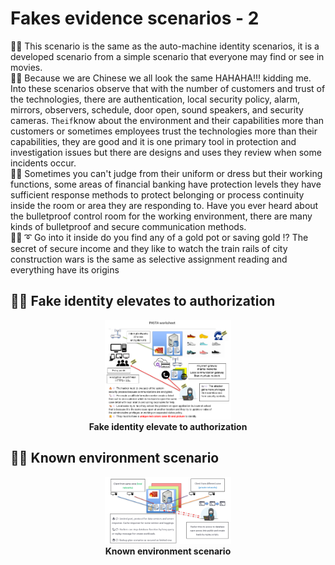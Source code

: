 # Fakes evidence scenarios - 2
🧸💬 This scenario is the same as the auto-machine identity scenarios, it is a developed scenario from a simple scenario that everyone may find or see in movies. </br>
🦤💬 Because we are Chinese we all look the same HAHAHA!!! kidding me. Into these scenarios observe that with the number of customers and trust of the technologies, there are authentication, local security policy, alarm, mirrors, observers, schedule, door open, sound speakers, and security cameras. ```Theif```know about the environment and their capabilities more than customers or sometimes employees trust the technologies more than their capabilities, they are good and it is one primary tool in protection and investigation issues but there are designs and uses they review when some incidents occur. </br>
🐯💬 Sometimes you can't judge from their uniform or dress but their working functions, some areas of financial banking have protection levels they have sufficient response methods to protect belonging or process continuity inside the room or area they are responding to. Have you ever heard about the bulletproof control room for the working environment, there are many kinds of bulletproof and secure communication methods. </br>
🐑💬 ➰ Go into it inside do you find any of a gold pot or saving gold ⁉️ The secret of secure income and they like to watch the train rails of city construction wars is the same as selective assignment reading and everything have its origins </br>

## 🧸💬 Fake identity elevates to authorization

<p align="center" width="100%">
    <img width="40%" src="https://github.com/jkaewprateep/fakes_evidence_scenarios2/blob/main/PASTA%20scenario.png"> </br>
    <b> Fake identity elevate to authorization </b>
</p>

## 🧸💬 Known environment scenario

<p align="center" width="100%">
    <img width="40%" src="https://github.com/jkaewprateep/fakes_evidence_scenarios2/blob/main/Bahaviour%20scenario.png"> </br>
    <b> Known environment scenario </b>
</p>
